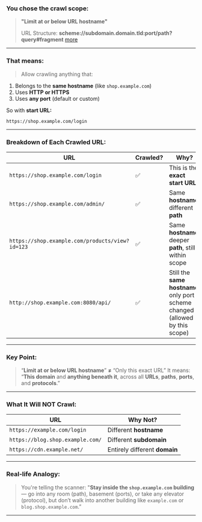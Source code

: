 ### You chose the crawl scope:

> **"Limit at or below URL hostname"**
>
> URL Structure: **scheme://subdomain.domain.tld:port/path?query#fragment** [more](https://github.com/IOxCyber/Ultimate-Cybersecurity-Guide_UCG/blob/main/Network_101/Network-Concepts_101/URL%20Anotomy/URL_101.md)

---

### That means:

> Allow crawling anything that:

1. Belongs to the **same hostname** (like `shop.example.com`)
2. Uses **HTTP or HTTPS**
3. Uses **any port** (default or custom)

So with **start URL:**

```
https://shop.example.com/login
```

---

### Breakdown of Each Crawled URL:

| URL                                             | Crawled? | Why?                                                                            |
| ----------------------------------------------- | -------- | ------------------------------------------------------------------------------- |
| `https://shop.example.com/login`                | ✅        | This is the **exact start URL**                                                 |
| `https://shop.example.com/admin/`               | ✅        | Same **hostname**, different **path**                                           |
| `https://shop.example.com/products/view?id=123` | ✅        | Same **hostname**, deeper **path**, still within scope                          |
| `http://shop.example.com:8080/api/`             | ✅        | Still the **same hostname**, only port & scheme changed (allowed by this scope) |

---

### Key Point:

> “**Limit at or below URL hostname**” **≠** “Only this exact URL”
> It means:
> “**This domain** and **anything beneath it**, across all **URLs**, **paths**, **ports**, and **protocols**.”

---

### What It Will **NOT** Crawl:

| URL                              | Why Not?                      |
| -------------------------------- | ----------------------------- |
| `https://example.com/login`      | Different **hostname**        |
| `https://blog.shop.example.com/` | Different **subdomain**       |
| `https://cdn.example.net/`       | Entirely different **domain** |

---

### Real-life Analogy:

> You're telling the scanner:
> "**Stay inside the `shop.example.com` building** — go into any room (path), basement (ports), or take any elevator (protocol), but don’t walk into another building like `example.com` or `blog.shop.example.com`.”

---
